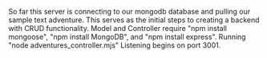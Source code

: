 So far this server is connecting to our mongodb database and pulling our sample text adventure.
This serves as the initial steps to creating a backend with CRUD functionality.
Model and Controller require "npm install mongoose", "npm install MongoDB", and "npm install express". Running "node adventures_controller.mjs"
Listening begins on port 3001.
